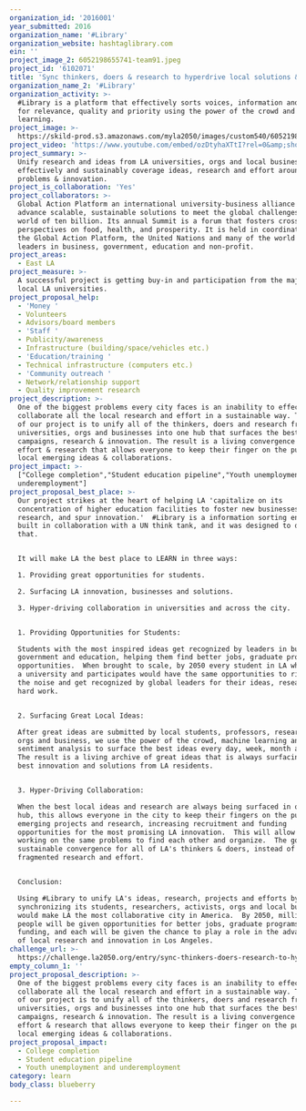 ```yaml
---
organization_id: '2016001'
year_submitted: 2016
organization_name: '#Library'
organization_website: hashtaglibrary.com
ein: ''
project_image_2: 6052198655741-team91.jpeg
project_id: '6102071'
title: 'Sync thinkers, doers & research to hyperdrive local solutions & innovation.'
organization_name_2: '#Library'
organization_activity: >-
  #Library is a platform that effectively sorts voices, information and content
  for relevance, quality and priority using the power of the crowd and machine
  learning.
project_image: >-
  https://skild-prod.s3.amazonaws.com/myla2050/images/custom540/6052198655741-team91.jpeg
project_video: 'https://www.youtube.com/embed/ozDtyhaXTtI?rel=0&amp;showinfo=0'
project_summary: >-
  Unify research and ideas from LA universities, orgs and local businesses to
  effectively and sustainably coverage ideas, research and effort around local
  problems & innovation.
project_is_collaboration: 'Yes'
project_collaborators: >-
  Global Action Platform an international university-business alliance to
  advance scalable, sustainable solutions to meet the global challenges of a
  world of ten billion. Its annual Summit is a forum that fosters cross-sector
  perspectives on food, health, and prosperity. It is held in coordination with
  the Global Action Platform, the United Nations and many of the world's top
  leaders in business, government, education and non-profit.
project_areas:
  - East LA
project_measure: >-
  A successful project is getting buy-in and participation from the majority of
  local LA universities.
project_proposal_help:
  - 'Money '
  - Volunteers
  - Advisors/board members
  - 'Staff '
  - Publicity/awareness
  - Infrastructure (building/space/vehicles etc.)
  - 'Education/training '
  - Technical infrastructure (computers etc.)
  - 'Community outreach '
  - Network/relationship support
  - Quality improvement research
project_description: >-
  One of the biggest problems every city faces is an inability to effectively
  collaborate all the local research and effort in a sustainable way. The goal
  of our project is to unify all of the thinkers, doers and research from local
  universities, orgs and businesses into one hub that surfaces the best ideas,
  campaigns, research & innovation. The result is a living convergence of local
  effort & research that allows everyone to keep their finger on the pulse of
  local emerging ideas & collaborations.
project_impact: >-
  ["College completion","Student education pipeline","Youth unemployment and
  underemployment"]
project_proposal_best_place: >-
  Our project strikes at the heart of helping LA 'capitalize on its
  concentration of higher education facilities to foster new businesses, advance
  research, and spur innovation.'  #Library is a information sorting engine
  built in collaboration with a UN think tank, and it was designed to do just
  that.


  It will make LA the best place to LEARN in three ways: 

  1. Providing great opportunities for students.

  2. Surfacing LA innovation, businesses and solutions.

  3. Hyper-driving collaboration in universities and across the city.


  1. Providing Opportunities for Students:

  Students with the most inspired ideas get recognized by leaders in business,
  government and education, helping them find better jobs, graduate programs and
  opportunities.  When brought to scale, by 2050 every student in LA who attends
  a university and participates would have the same opportunities to rise above
  the noise and get recognized by global leaders for their ideas, research and
  hard work.


  2. Surfacing Great Local Ideas:

  After great ideas are submitted by local students, professors, researchers,
  orgs and business, we use the power of the crowd, machine learning and
  sentiment analysis to surface the best ideas every day, week, month and year. 
  The result is a living archive of great ideas that is always surfacing the
  best innovation and solutions from LA residents. 


  3. Hyper-Driving Collaboration:

  When the best local ideas and research are always being surfaced in one LA
  hub, this allows everyone in the city to keep their fingers on the pulse of
  emerging projects and research, increasing recruitment and funding
  opportunities for the most promising LA innovation.  This will allow everyone
  working on the same problems to find each other and organize.  The goal is
  sustainable convergence for all of LA's thinkers & doers, instead of
  fragmented research and effort.


  Conclusion:

  Using #Library to unify LA's ideas, research, projects and efforts by
  synchronizing its students, researchers, activists, orgs and local businesses,
  would make LA the most collaborative city in America.  By 2050, millions of
  people will be given opportunities for better jobs, graduate programs and
  funding, and each will be given the chance to play a role in the advancement
  of local research and innovation in Los Angeles.
challenge_url: >-
  https://challenge.la2050.org/entry/sync-thinkers-doers-research-to-hyperdrive-local-solutions-innovation
empty_column_1: ''
project_proposal_description: >-
  One of the biggest problems every city faces is an inability to effectively
  collaborate all the local research and effort in a sustainable way. The goal
  of our project is to unify all of the thinkers, doers and research from local
  universities, orgs and businesses into one hub that surfaces the best ideas,
  campaigns, research & innovation. The result is a living convergence of local
  effort & research that allows everyone to keep their finger on the pulse of
  local emerging ideas & collaborations.
project_proposal_impact:
  - College completion
  - Student education pipeline
  - Youth unemployment and underemployment
category: learn
body_class: blueberry

---
```

